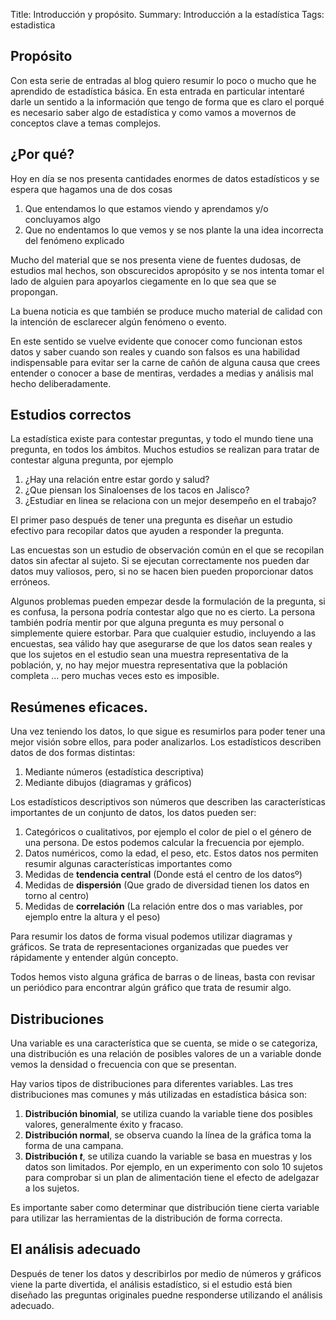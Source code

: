 Title: Introducción y propósito.
Summary: Introducción a la estadística
Tags: estadistica

## Propósito

Con esta serie de entradas al blog quiero resumir lo poco o mucho que he aprendido de estadística básica.
En esta entrada en particular intentaré darle un sentido a la información que tengo de forma que es claro el porqué es necesario saber algo de estadística y como vamos a movernos de conceptos clave a temas complejos.

## ¿Por qué?

Hoy en día se nos presenta cantidades enormes de datos estadísticos y se espera que hagamos una de dos cosas
1. Que entendamos lo que estamos viendo y aprendamos y/o concluyamos algo
2. Que no endentamos lo que vemos y se nos plante la una idea incorrecta del fenómeno explicado

Mucho del material que se nos presenta viene de fuentes dudosas, de estudios mal hechos, son obscurecidos apropósito y se nos intenta tomar el lado de alguien para apoyarlos ciegamente en lo que sea que se propongan.

La buena noticia es que también se produce mucho material de calidad con la intención de esclarecer algún fenómeno o evento.

En este sentido se vuelve evidente que conocer como funcionan estos datos y saber cuando son reales y cuando son falsos es una habilidad indispensable para evitar ser la carne de cañón de alguna causa que crees entender o conocer a base de mentiras, verdades a medias y análisis mal hecho deliberadamente.

## Estudios correctos

La estadística existe para contestar preguntas, y todo el mundo tiene una pregunta, en todos los ámbitos. Muchos estudios se realizan para tratar de contestar alguna pregunta, por ejemplo
1.  ¿Hay una relación entre estar gordo y salud?
1.  ¿Que piensan los Sinaloenses de los tacos en Jalisco?
1.  ¿Estudiar en linea se relaciona con un mejor desempeño en el trabajo?

El primer paso después de tener una pregunta es diseñar un estudio efectivo para recopilar datos que ayuden a responder la pregunta.

Las encuestas son un estudio de observación común en el que se recopilan datos sin afectar al sujeto.
Si se ejecutan correctamente nos pueden dar datos muy valiosos, pero, si no se hacen bien pueden proporcionar datos erróneos.

Algunos problemas pueden empezar desde la formulación de la pregunta, si es confusa, la persona podría contestar algo que no es cierto.
La persona también podría mentir por que alguna pregunta es muy personal o simplemente quiere estorbar.
Para que cualquier estudio, incluyendo a las encuestas, sea válido hay que asegurarse de que los datos sean reales y que los sujetos en el estudio sean una muestra representativa de la población, y, no hay mejor muestra representativa que la población completa ... pero muchas veces esto es imposible.

## Resúmenes eficaces.

Una vez teniendo los datos, lo que sigue es resumirlos para poder tener una mejor visión sobre ellos, para poder analizarlos.
Los estadísticos describen datos de dos formas distintas:
1. Mediante números (estadística descriptiva)
2. Mediante dibujos (diagramas y gráficos)

Los estadísticos descriptivos son números que describen las características importantes de un conjunto de datos, los datos pueden ser:
1. Categóricos o cualitativos, por ejemplo el color de piel o el género de una persona. De estos podemos calcular la frecuencia por ejemplo.
2. Datos numéricos, como la edad, el peso, etc. Estos datos nos permiten resumir algunas características importantes como
  1.  Medidas de **tendencia central** (Donde está el centro de los datosº)
  1.  Medidas de **dispersión** (Que grado de diversidad tienen los datos en torno al centro)
  1.  Medidas de **correlación** (La relación entre dos o mas variables, por ejemplo entre la altura y el peso)

Para resumir los datos de forma visual podemos utilizar diagramas y gráficos. Se trata de representaciones organizadas que puedes ver rápidamente y entender algún concepto.

Todos hemos visto alguna gráfica de barras o de lineas, basta con revisar un periódico para encontrar algún gráfico que trata de resumir algo.

## Distribuciones

Una variable es una característica que se cuenta, se mide o se categoriza, una distribución es una relación de posibles valores de un a variable donde vemos la densidad o frecuencia con que se presentan.

Hay varios tipos de distribuciones para diferentes variables. Las tres distribuciones mas comunes y más utilizadas en estadística básica son:
1. **Distribución binomial**, se utiliza cuando la variable tiene dos posibles valores, generalmente éxito y fracaso.
1. **Distribución normal**, se observa cuando la línea de la gráfica toma la forma de una campana.
1. **Distribución *t***, se utiliza cuando la variable se basa en muestras y los datos son limitados. Por ejemplo, en un experimento con solo 10 sujetos para comprobar si un plan de alimentación tiene el efecto de adelgazar a los sujetos.

Es importante saber como determinar que distribución tiene cierta variable para utilizar las herramientas de la distribución de forma correcta.

## El análisis adecuado

Después de tener los datos y describirlos por medio de números y gráficos viene la parte divertida, el análisis estadístico, si el estudio está bien diseñado las preguntas originales puedne responderse utilizando el análisis adecuado.

 
